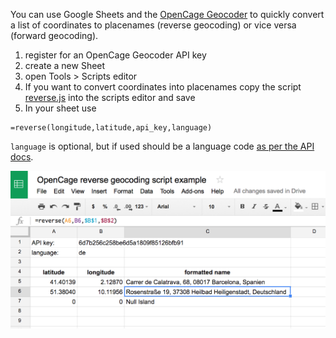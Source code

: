 You can use Google Sheets and the [OpenCage Geocoder](https://geocoder.opencagedata.com) to quickly convert a list of coordinates to placenames (reverse geocoding) or vice versa (forward geocoding).

1. register for an OpenCage Geocoder API key
2. create a new Sheet
3. open Tools > Scripts editor
4. If you want to convert coordinates into placenames copy the script [reverse.js](reverse.js) into the scripts editor and save
5. In your sheet use 
```
=reverse(longitude,latitude,api_key,language)
```
`language` is optional, but if used should be a language code [as per the API docs](https://geocoder.opencagedata.com/api#forward-opt).

![Reverse Geocoding in Sheets example](reverse_example.png)
